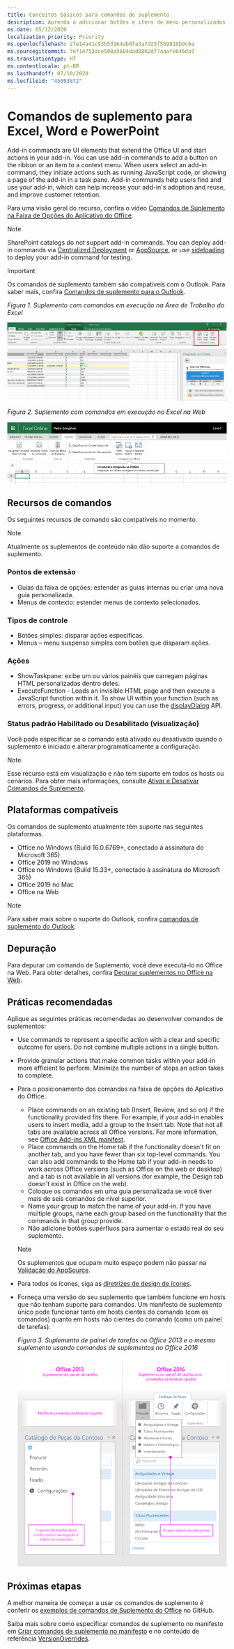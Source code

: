 ```yaml
---
title: Conceitos básicos para comandos de suplemento
description: Aprenda a adicionar botões e itens de menu personalizados da faixa de opções ao Office como parte de um suplemento do Office.
ms.date: 05/12/2020
localization_priority: Priority
ms.openlocfilehash: 2fe14a41c93b53164ab0fa3a7d25f5b9810b9c6a
ms.sourcegitcommit: 7ef14753dce598a5804dad8802df7aaafe046da7
ms.translationtype: HT
ms.contentlocale: pt-BR
ms.lasthandoff: 07/10/2020
ms.locfileid: "45093872"
---
```

# <a name="add-in-commands-for-excel-powerpoint-and-word"></a>Comandos de suplemento para Excel, Word e PowerPoint

Add-in commands are UI elements that extend the Office UI and start actions in your add-in. You can use add-in commands to add a button on the ribbon or an item to a context menu. When users select an add-in command, they initiate actions such as running JavaScript code, or showing a page of the add-in in a task pane. Add-in commands help users find and use your add-in, which can help increase your add-in's adoption and reuse, and improve customer retention.

Para uma visão geral do recurso, confira o vídeo [Comandos de Suplemento na Faixa de Opções do Aplicativo do Office](https://channel9.msdn.com/events/Build/2016/P551).

> [!NOTE]
> SharePoint catalogs do not support add-in commands. You can deploy add-in commands via [Centralized Deployment](../publish/centralized-deployment.md) or [AppSource](/office/dev/store/submit-to-appsource-via-partner-center), or use [sideloading](../testing/create-a-network-shared-folder-catalog-for-task-pane-and-content-add-ins.md) to deploy your add-in command for testing.

> [!IMPORTANT]
> Os comandos de suplemento também são compatíveis com o Outlook. Para saber mais, confira [Comandos de suplemento para o Outlook](../outlook/add-in-commands-for-outlook.md).

*Figura 1. Suplemento com comandos em execução na Área de Trabalho do Excel*

![Captura de tela de um comando de suplemento no Excel](../images/add-in-commands-1.png)

*Figura 2. Suplemento com comandos em execução no Excel na Web*

![Captura de tela de um comando de suplemento no Excel na Web](../images/add-in-commands-2.png)

## <a name="command-capabilities"></a>Recursos de comandos

Os seguintes recursos de comando são compatíveis no momento.

> [!NOTE]
> Atualmente os suplementos de conteúdo não dão suporte a comandos de suplemento.

### <a name="extension-points"></a>Pontos de extensão

- Guias da faixa de opções: estender as guias internas ou criar uma nova guia personalizada.
- Menus de contexto: estender menus de contexto selecionados.

### <a name="control-types"></a>Tipos de controle

- Botões simples: disparar ações específicas.
- Menus – menu suspenso simples com botões que disparam ações.

### <a name="actions"></a>Ações

- ShowTaskpane: exibe um ou vários painéis que carregam páginas HTML personalizadas dentro deles.
- ExecuteFunction - Loads an invisible HTML page and then execute a JavaScript function within it. To show UI within your function (such as errors, progress, or additional input) you can use the [displayDialog](/javascript/api/office/office.ui) API.  

### <a name="default-enabled-or-disabled-status-preview"></a>Status padrão Habilitado ou Desabilitado (visualização)

Você pode especificar se o comando está ativado ou desativado quando o suplemento é iniciado e alterar programaticamente a configuração.

> [!NOTE]
> Esse recurso está em visualização e não tem suporte em todos os hosts ou cenários. Para obter mais informações, consulte [Ativar e Desativar Comandos de Suplemento](disable-add-in-commands.md).

## <a name="supported-platforms"></a>Plataformas compatíveis

Os comandos de suplemento atualmente têm suporte nas seguintes plataformas.

- Office no Windows (Build 16.0.6769+, conectado à assinatura do Microsoft 365)
- Office 2019 no Windows
- Office no Windows (Build 15.33+, conectado à assinatura do Microsoft 365)
- Office 2019 no Mac
- Office na Web

> [!NOTE]
> Para saber mais sobre o suporte do Outlook, confira [comandos de suplemento do Outlook](../outlook/add-in-commands-for-outlook.md).

## <a name="debugging"></a>Depuração

Para depurar um comando de Suplemento, você deve executá-lo no Office na Web. Para obter detalhes, confira [Depurar suplementos no Office na Web](../testing/debug-add-ins-in-office-online.md).

## <a name="best-practices"></a>Práticas recomendadas

Aplique as seguintes práticas recomendadas ao desenvolver comandos de suplementos:

- Use commands to represent a specific action with a clear and specific outcome for users. Do not combine multiple actions in a single button.
- Provide granular actions that make common tasks within your add-in more efficient to perform. Minimize the number of steps an action takes to complete.
- Para o posicionamento dos comandos na faixa de opções do Aplicativo do Office:
    - Place commands on an existing tab (Insert, Review, and so on) if the functionality provided fits there. For example, if your add-in enables users to insert media, add a group to the Insert tab. Note that not all tabs are available across all Office versions. For more information, see [Office Add-ins XML manifest](../develop/add-in-manifests.md).
    - Place commands on the Home tab if the functionality doesn't fit on another tab, and you have fewer than six top-level commands. You can also add commands to the Home tab if your add-in needs to work across Office versions (such as Office on the web or desktop) and a tab is not available in all versions (for example, the Design tab doesn't exist in Office on the web).  
    - Coloque os comandos em uma guia personalizada se você tiver mais de seis comandos de nível superior.
    - Name your group to match the name of your add-in. If you have multiple groups, name each group based on the functionality that the commands in that group provide.
    - Não adicione botões supérfluos para aumentar o estado real do seu suplemento.

     > [!NOTE]
     > Os suplementos que ocupam muito espaço podem não passar na [Validação do AppSource](/legal/marketplace/certification-policies).

- Para todos os ícones, siga as [diretrizes de design de ícones](add-in-icons.md).
- Forneça uma versão do seu suplemento que também funcione em hosts que não tenham suporte para comandos. Um manifesto de suplemento único pode funcionar tanto em hosts cientes do comando (com os comandos) quanto em hosts não cientes do comando (como um painel de tarefas).

   *Figura 3. Suplemento de painel de tarefas no Office 2013 e o mesmo suplemento usando comandos de suplementos no Office 2016*

   ![Uma captura de tela que mostra um suplemento de painel de tarefas no Office 2013 e o mesmo suplemento usando comandos de suplementos no Office 2016](../images/office-task-pane-add-ins.png)


## <a name="next-steps"></a>Próximas etapas

A melhor maneira de começar a usar os comandos de suplemento é conferir os [exemplos de comandos de Suplemento do Office](https://github.com/OfficeDev/Office-Add-in-Commands-Samples/) no GitHub.

Saiba mais sobre como especificar comandos de suplemento no manifesto em [Criar comandos de suplemento no manifesto](../develop/create-addin-commands.md) e no conteúdo de referência [VersionOverrides](../reference/manifest/versionoverrides.md).
